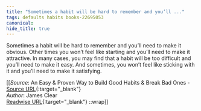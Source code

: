 ```yaml
---
title: "Sometimes a habit will be hard to remember and you’ll ..."
tags: defaults habits books-22695053
canonical: 
hide_title: true
---
```


Sometimes a habit will be hard to remember and you’ll need to make it obvious. Other times you won’t feel like starting and you’ll need to make it attractive. In many cases, you may find that a habit will be too difficult and you’ll need to make it easy. And sometimes, you won’t feel like sticking with it and you’ll need to make it satisfying.


[[_Source_: An Easy & Proven Way to Build Good Habits & Break Bad Ones - [Source URL](){:target="_blank"}<br>
_Author_: James Clear<br>
[Readwise URL](https://readwise.io/open/446271379){:target="_blank"}
::wrap]]